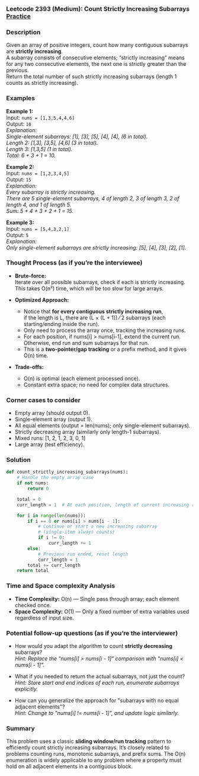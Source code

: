 ### Leetcode 2393 (Medium): Count Strictly Increasing Subarrays [Practice](https://leetcode.com/problems/count-strictly-increasing-subarrays)

### Description  
Given an array of positive integers, count how many contiguous subarrays are **strictly increasing**.  
A subarray consists of consecutive elements; “strictly increasing” means for any two consecutive elements, the next one is strictly greater than the previous.  
Return the total number of such strictly increasing subarrays (length 1 counts as strictly increasing).  

### Examples  

**Example 1:**  
Input: `nums = [1,3,5,4,4,6]`  
Output: `10`  
*Explanation:  
Single-element subarrays: [1], [3], [5], [4], [4],  (6 in total).  
Length 2: [1,3], [3,5], [4,6] (3 in total).  
Length 3: [1,3,5] (1 in total).  
Total: 6 + 3 + 1 = 10.*

**Example 2:**  
Input: `nums = [1,2,3,4,5]`  
Output: `15`  
*Explanation:  
Every subarray is strictly increasing.  
There are 5 single-element subarrays, 4 of length 2, 3 of length 3, 2 of length 4, and 1 of length 5.  
Sum: 5 + 4 + 3 + 2 + 1 = 15.*

**Example 3:**  
Input: `nums = [5,4,3,2,1]`  
Output: `5`  
*Explanation:  
Only single-element subarrays are strictly increasing: [5], [4], [3], [2], [1].*


### Thought Process (as if you’re the interviewee)  
- **Brute-force:**  
  Iterate over all possible subarrays, check if each is strictly increasing.  
  This takes O(n²) time, which will be too slow for large arrays.

- **Optimized Approach:**  
  - Notice that **for every contiguous strictly increasing run**,  
    if the length is L, there are (L × (L + 1)) ⁄ 2 subarrays (each starting/ending inside the run).  
  - Only need to process the array once, tracking the increasing runs.
  - For each position, if nums[i] > nums[i-1], extend the current run. Otherwise, end run and sum subarrays for that run.
  - This is a **two-pointer/gap tracking** or a prefix method, and it gives O(n) time.

- **Trade-offs:**  
  - O(n) is optimal (each element processed once).
  - Constant extra space; no need for complex data structures.

  
### Corner cases to consider  
- Empty array (should output 0).
- Single-element array (output 1).
- All equal elements (output = len(nums); only single-element subarrays).
- Strictly decreasing array (similarly only length-1 subarrays).
- Mixed runs: [1, 2, 1, 2, 3, 0, 1]
- Large array (test efficiency).


### Solution

```python
def count_strictly_increasing_subarrays(nums):
    # Handle the empty array case
    if not nums:
        return 0

    total = 0
    curr_length = 1  # At each position, length of current increasing run

    for i in range(len(nums)):
        if i == 0 or nums[i] > nums[i - 1]:
            # Continue or start a new increasing subarray
            # (single-item always counts)
            if i != 0:
                curr_length += 1
        else:
            # Previous run ended, reset length
            curr_length = 1
        total += curr_length
    return total
```

### Time and Space complexity Analysis  

- **Time Complexity:** O(n) — Single pass through array; each element checked once.
- **Space Complexity:** O(1) — Only a fixed number of extra variables used regardless of input size.


### Potential follow-up questions (as if you’re the interviewer)  

- How would you adapt the algorithm to count **strictly decreasing** subarrays?  
  *Hint: Replace the "nums[i] > nums[i - 1]" comparison with "nums[i] < nums[i - 1]".*

- What if you needed to return the actual subarrays, not just the count?  
  *Hint: Store start and end indices of each run, enumerate subarrays explicitly.*

- How can you generalize the approach for "subarrays with no equal adjacent elements"?  
  *Hint: Change to "nums[i] != nums[i - 1]", and update logic similarly.*

### Summary
This problem uses a classic **sliding window/run tracking** pattern to efficiently count strictly increasing subarrays. It’s closely related to problems counting runs, monotonic subarrays, and prefix sums. The O(n) enumeration is widely applicable to any problem where a property must hold on all adjacent elements in a contiguous block.